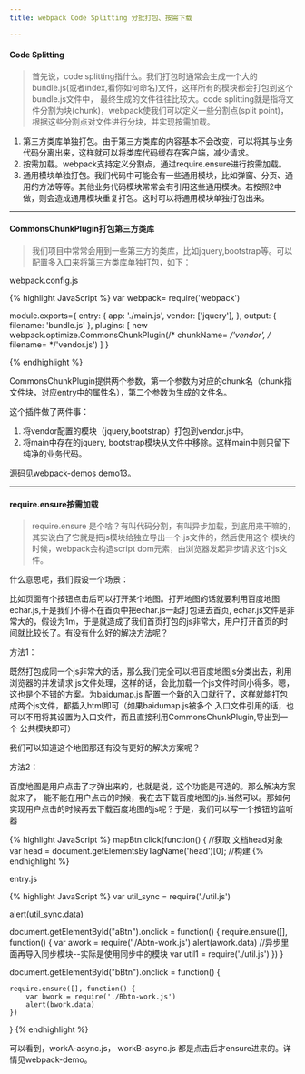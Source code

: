 ```yaml
---
title: webpack Code Splitting 分批打包、按需下载

---
```


#### Code Splitting

>首先说，code splitting指什么。我们打包时通常会生成一个大的bundle.js(或者index,看你如何命名)文件，这样所有的模块都会打包到这个bundle.js文件中，
最终生成的文件往往比较大。code splitting就是指将文件分割为块(chunk)，webpack使我们可以定义一些分割点(split point)，根据这些分割点对文件进行分块，并实现按需加载。

1. 第三方类库单独打包。由于第三方类库的内容基本不会改变，可以将其与业务代码分离出来，这样就可以将类库代码缓存在客户端，减少请求。
2. 按需加载。webpack支持定义分割点，通过require.ensure进行按需加载。
3. 通用模块单独打包。我们代码中可能会有一些通用模块，比如弹窗、分页、通用的方法等等。其他业务代码模块常常会有引用这些通用模块。若按照2中做，则会造成通用模块重复打包。这时可以将通用模块单独打包出来。

----------------------------------
#### CommonsChunkPlugin打包第三方类库
>我们项目中常常会用到一些第三方的类库，比如jquery,bootstrap等。可以配置多入口来将第三方类库单独打包，如下：

webpack.config.js

{% highlight JavaScript %}
var webpack= require('webpack')

module.exports={
  entry: {
    app: './main.js',
    vendor: ['jquery'],
  },
  output: {
    filename: 'bundle.js'
  },
  plugins: [
    new webpack.optimize.CommonsChunkPlugin(/* chunkName= */'vendor', /* filename= */'vendor.js')
  ]
}

{% endhighlight %}

CommonsChunkPlugin提供两个参数，第一个参数为对应的chunk名（chunk指文件块，对应entry中的属性名），第二个参数为生成的文件名。

这个插件做了两件事：

1. 将vendor配置的模块（jquery,bootstrap）打包到vendor.js中。
2. 将main中存在的jquery, bootstrap模块从文件中移除。这样main中则只留下纯净的业务代码。

源码见webpack-demos demo13。


----------------------------------
#### require.ensure按需加载
>require.ensure 是个啥？有叫代码分割，有叫异步加载，到底用来干嘛的，其实说白了它就是把js模块给独立导出一个.js文件的，然后使用这个
模块的时候，webpack会构造script dom元素，由浏览器发起异步请求这个js文件。

什么意思呢，我们假设一个场景：

比如页面有个按钮点击后可以打开某个地图。打开地图的话就要利用百度地图echar.js,于是我们不得不在首页中把echar.js一起打包进去首页,
echar.js文件是非常大的，假设为1m，于是就造成了我们首页打包的js非常大，用户打开首页的时间就比较长了。有没有什么好的解决方法呢？

方法1：

既然打包成同一个js非常大的话，那么我们完全可以把百度地图js分类出去，利用浏览器的并发请求
js文件处理，这样的话，会比加载一个js文件时间小得多。嗯，这也是个不错的方案。为baidumap.js
配置一个新的入口就行了，这样就能打包成两个js文件，都插入html即可（如果baidumap.js被多个
入口文件引用的话，也可以不用将其设置为入口文件，而且直接利用CommonsChunkPlugin,导出到一个
公共模块即可）

我们可以知道这个地图那还有没有更好的解决方案呢？

方法2：

百度地图是用户点击了才弹出来的，也就是说，这个功能是可选的。那么解决方案就来了，
能不能在用户点击的时候，我在去下载百度地图的js.当然可以。那如何实现用户点击的时候再去下载百度地图的js呢？于是，我们可以写一个按钮的监听器

{% highlight JavaScript %}
mapBtn.click(function() {
  //获取 文档head对象
  var head = document.getElementsByTagName('head')[0];
  //构建 <script>
  var script = document.createElement('script');
  //设置src属性
  script.async = true;
  script.src = "http://map.baidu.com/.js"
  //加入到head对象中
  head.appendChild(script);
})
{% endhighlight %}

可以在点击的时候，才加载百度地图，等百度地图加载完成后，在利用百度地图的对象去执行我们的操作。讲到这里webpack.ensure的原理也就讲的差不多了
它就是把一些js模块给独立出一个个js文件，然后需要用到的时候，在创建一个script对象，加入到document.head对象中即可，
浏览器会自动帮我们发起请求，去请求这个js文件，在写个回调，去定义得到这个js文件后，需要做什么业务逻辑操作。

那么我们就利用webpack的api去帮我们完成这样一件事情。点击后才进行异步加载百度地图js，上面的click加载js时我们自己写的，
webpack可以轻松帮我们搞定这样的事情，而不用我们手写

{% highlight JavaScript %}
mapBtn.click(function() {
  require.ensure([], function() {
    var baidumap = require('./baidumap.js') //baidumap.js放在我们当前目录下
  })
})
{% endhighlight %}

require.ensure的第一个参数：当前这个require.ensure所依赖的其他异步加载的模块。试想A和B都是异步加载的，B中需要A，那么在下载B之前
是要先下载A,这里我们要注意webpack会把参数里面依赖的异步模块和当前需要分离出去的异步模块给一起打包成同一个js文件。

说了半天举个栗子：
![webpack]({{ site.baseurl }}/images/webpack.jpg)

entry.js 依赖三个js。

* Abtn-work.js 是封装了 abtn按钮点击后，才执行的业务逻辑
* Bbtn-work.js 是封装了 bbtn按钮点击后，才执行的业务逻辑
* util.js 是封装了 entry.js需要利用的工具箱

针对上面的需求，优化方案

假设 Abtn-work.js Bbtn-work.js util.js都是非常大的文件
因为 Abtn-work.js Bbtn-work.js 都不是entry.js必须有的，即可能发生的操作，那么我们把
他们利用异步加载，当发生的时候再去加载就行了

util.js是entry.js立即马上依赖的工具箱。但是它又非常的大，所以将其配置打包成一个公共模块，

index.html：

{% highlight JavaScript %}
<!DOCTYPE html>
<html>
<head>
  <meta charset="utf-8">
  <title>index</title>
</head>
<body>
<div id="aBtn">Abtn</div>
<div id="bBtn">Bbtn</div>
</body>
<script type="text/javascript" src="bundle.js"></script>
</html>
{% endhighlight %}

entry.js

{% highlight JavaScript %}
var util_sync = require('./util.js')

alert(util_sync.data)

document.getElementById("aBtn").onclick = function() {
    require.ensure([], function() {
        var awork = require('./Abtn-work.js')
        alert(awork.data)
        //异步里面再导入同步模块--实际是使用同步中的模块
        var util1 = require('./util.js')
    })
}

document.getElementById("bBtn").onclick = function() {

    require.ensure([], function() {
        var bwork = require('./Bbtn-work.js')
        alert(bwork.data)
    })
}
{% endhighlight %}

可以看到，workA-async.js， workB-async.js 都是点击后才ensure进来的。详情见webpack-demo。